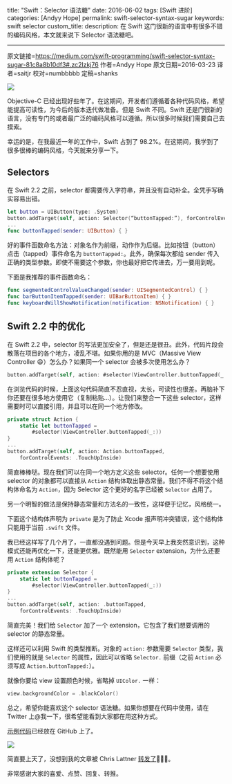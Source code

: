 title: "Swift：Selector 语法糖"
date: 2016-06-02
tags: [Swift 进阶]
categories: [Andyy Hope]
permalink: swift-selector-syntax-sugar
keywords: swift selector
custom_title: 
description: 在 Swift 这门很新的语言中有很多不错的编码风格，本文就来说下 Selector 语法糖吧。

------
原文链接=https://medium.com/swift-programming/swift-selector-syntax-sugar-81c8a8b10df3#.zc2lzkj76
作者=Andyy Hope
原文日期=2016-03-23
译者=saitjr
校对=numbbbbb
定稿=shanks

<!--此处开始正文-->

![](http://swiftgg-main.b0.upaiyun.com/img/swift-selector-syntax-sugar-1.jpeg)

Objective-C 已经出现好些年了。在这期间，开发者们遵循着各种代码风格，希望能提高可读性，为今后的版本迭代做准备。但是 Swift 不同。Swift 还是门很新的语言，没有专门的或者最广泛的编码风格可以遵循。所以很多时候我们需要自己去摸索。

幸运的是，在我最近一年的工作中，Swift 占到了 98.2%。在这期间，我学到了很多很棒的编码风格，今天就来分享一下。

<!--more-->

## Selectors

在 Swift 2.2 之前，selector 都需要传入字符串，并且没有自动补全。全凭手写确实容易出错。

```swift
let button = UIButton(type: .System)
button.addTarget(self, action: Selector(“buttonTapped:”), forControlEvents: .TouchUpInside)
...
func buttonTapped(sender: UIButton) { }
```

好的事件函数命名方法：对象名作为前缀，动作作为后缀。比如按钮（button）点击（tapped）事件命名为 `buttonTapped:`。此外，确保每次都给 sender 传入正确的类型参数。即使不需要这个参数，你也最好把它传进去，万一要用到呢。

下面是我推荐的事件函数命名：

```swift
func segmentedControlValueChanged(sender: UISegmentedControl) { }
func barButtonItemTapped(sender: UIBarButtonItem) { }
func keyboardWillShowNotification(notification: NSNotification) { }
```

## Swift 2.2 中的优化

在 Swift 2.2 中，selector 的写法更加安全了，但是还是很丑。此外，代码片段会散落在项目的各个地方，凌乱不堪。如果你用的是 MVC（Massive View Controller 😄）怎么办？如果同一个 selector 会被多次使用怎么办？

```swift
button.addTarget(self, action: #selector(ViewController.buttonTapped(_:)), forControlEvents: .TouchUpInside)
```

在浏览代码的时候，上面这句代码简直不忍直视，太长，可读性也很差。再脑补下你还要在很多地方使用它（复制粘贴…）。让我们来整合一下这些 selector，这样需要时可以直接引用，并且可以在同一个地方修改。

```swift
private struct Action {
    static let buttonTapped = 
        #selector(ViewController.buttonTapped(_:))
}
...
button.addTarget(self, action: Action.buttonTapped,       
    forControlEvents: .TouchUpInside)
```

简直棒棒哒。现在我们可以在同一个地方定义这些 selector。任何一个想要使用 selector 的对象都可以直接从 `Action` 结构体取出静态常量。我们不得不将这个结构体命名为 `Action`，因为 Selector 这个更好的名字已经被 `Selector` 占用了。

另一个明智的做法是保持静态常量和方法名的一致性，这样便于记忆，风格统一。

下面这个结构体声明为 `private` 是为了防止 Xcode 报声明冲突错误，这个结构体只能用于当前 `.swift` 文件。

我已经这样写了几个月了，一直都没遇到问题。但是今天早上我突然意识到，这种模式还能再优化一下，还能更优雅。既然能用 `Selector` extension，为什么还要用 `Action` 结构体呢？

```swift
private extension Selector {
    static let buttonTapped = 
        #selector(ViewController.buttonTapped(_:))
}
...
button.addTarget(self, action: .buttonTapped, 
    forControlEvents: .TouchUpInside)
```

简直完美！我们给 `Selector` 加了一个 extension，它包含了我们想要调用的 selector 的静态常量。

这样还可以利用 Swift 的类型推断。对象的 `action:` 参数需要 `Selector` 类型，我们使用的就是 `Selector` 的属性，因此可以省略 `Selector.` 前缀（之前 `Action` 必须写成 `Action.buttonTapped:`）。

就像你要给 view 设置颜色时候，省略掉 `UIColor.` 一样：

```swift
view.backgroundColor = .blackColor()
```

总之，希望你能喜欢这个 selector 语法糖。如果你想要在代码中使用，请在 Twitter 上@我一下，很希望能看到大家都在用这种方式。

[示例代码](https://github.com/andyyhope/Blog_SelectorSyntaxSugar)已经放在 GitHub 上了。

![](http://static.zybuluo.com/numbbbbb/7xrpuqjx55coutjtt89e41zd/swift-selector-syntax-sugar.png)

简直要上天了，没想到我的文章被 Chris Lattner [转发了](https://twitter.com/clattner_llvm/status/712678968697032705)👯👯👯。

非常感谢大家的喜爱、点赞、回复、转推。